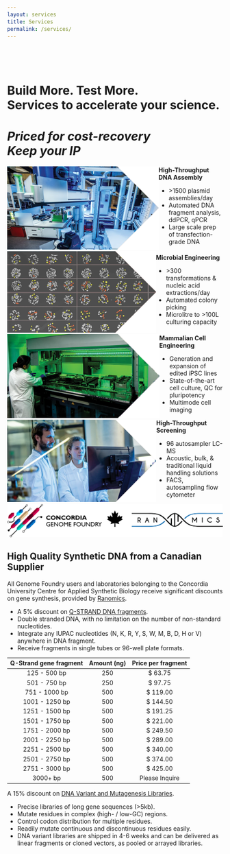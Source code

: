 ```yaml
---
layout: services
title: Services
permalink: /services/
---
```

<div class="gradient-background" style="padding-top: 5vw">
    <div class="services-center-title">
    <h1>
        Build More. Test More.<br>
        Services to accelerate your science.
    </h1>
    </div> 
    <div class="services-info-text">
        <h1>
            <i>Priced for cost-recovery</i><br>
            <i>Keep your IP</i>
        </h1>
    </div>
    <div style="display: flex; align-items: center;">
        <div class="col-1"></div>
        <div class="col-4">
            <div class="image-equipment">
                <img src="/assets/images/services/1.webp" alt="Foundry Lab">
            </div>
        </div>
        <div class="col-6">
            <div class="text-image-services">
                <strong>High-Throughput DNA Assembly</strong><br>
                <ul>
                    <li>>1500 plasmid assemblies/day</li>
                    <li>Automated DNA fragment analysis, ddPCR, qPCR</li>
                    <li>Large scale prep of transfection-grade DNA</li>
                </ul>
            </div>
        </div>
    </div>
    <div style="display: flex; align-items: center;">
        <div class="col-1"></div>
        <div class="col-4">
            <div class="image-equipment">
                <img src="/assets/images/services/2.webp" alt="Foundry Lab">
            </div>
        </div>
        <div class="col-6">
            <div class="text-image-services">
                <strong>Microbial Engineering</strong><br>
                <ul>
                    <li>>300 transformations & nucleic acid extractions/day</li>
                    <li>Automated colony picking</li>
                    <li>Microlitre to >100L culturing capacity</li>
                </ul>
            </div>
        </div>
    </div>
    <div style="display: flex; align-items: center;">
        <div class="col-1"></div>
        <div class="col-4">
            <div class="image-equipment">
                <img src="/assets/images/services/4.webp" alt="Foundry Lab">
            </div>
        </div>
        <div class="col-6">
            <div class="text-image-services">
                <strong>Mammalian Cell Engineering</strong><br>
                <ul>
                    <li>Generation and expansion of edited iPSC lines</li>
                    <li>State-of-the-art cell culture, QC for pluripotency</li>
                    <li>Multimode cell imaging</li>
                </ul>
            </div>
        </div>
    </div>
    <div style="display: flex; align-items: center;">
        <div class="col-1"></div>
        <div class="col-4">
            <div class="image-equipment">
                <img src="/assets/images/services/3.webp" alt="Foundry Lab">
            </div> 
        </div>
        <div class="col-6">
            <div class="text-image-services">
                <strong>High-Throughput Screening</strong><br>
                <ul>
                    <li>96 autosampler LC-MS</li>
                    <li>Acoustic, bulk, & traditional liquid handling solutions</li>
                    <li>FACS, autosampling flow cytometer</li>
                </ul>
            </div>
        </div>
    </div>
</div>
<div class="services-ranomics-img">
    <img src="/assets/images/Concordia_and_Ranomics.svg" alt="Foundry and Ranomics">
</div>
<div class="wrapper">
    <div class="row">
        <div class="text-services-title">
            <h2>High Quality Synthetic DNA from a Canadian Supplier</h2>
        </div>
    <div class="text-services">
        All Genome Foundry users and laboratories belonging to the Concordia University Centre for Applied Synthetic Biology receive significant discounts on gene synthesis, provided by <a href="https://www.ranomics.com/">Ranomics</a>.<br>
        <ul>
            <li>A 5% discount on <a href="https://www.ranomics.com/q-strand">Q-STRAND DNA fragments</a>.</li>
            <li>Double stranded DNA, with no limitation on the number of non-standard nucleotides.</li>
            <li>Integrate any IUPAC nucleotides (N, K, R, Y, S, W, M, B, D, H or V) anywhere in DNA fragment.</li>
            <li>Receive fragments in single tubes or 96-well plate formats.</li>
        </ul>
    </div>
        <table>
            <thead>
                <tr style="text-align: center;">
                    <th scope="col">Q-Strand gene fragment</th>
                    <th scope="col">Amount (ng)</th>
                    <th scope="col">Price per fragment</th>
                </tr>
            </thead>
            <tbody>
                <tr style="text-align: center;">
                    <td data-label="Q-Strand gene fragment">125 - 500 bp</td> 	
                    <td data-label="Amount (ng)">250 </td> 	
                    <td data-label="Price per fragment">$ 63.75 </td>
                </tr>
                <tr style="text-align: center;">
                    <td data-label="Q-Strand gene fragment">501 - 750 bp</td> 	
                    <td data-label="Amount (ng)">250 </td>	
                    <td data-label="Price per fragment">$ 97.75 </td></tr>
                <tr style="text-align: center;">
                    <td data-label="Q-Strand gene fragment">751 - 1000 bp</td> 	
                    <td data-label="Amount (ng)">500 </td> 	
                    <td data-label="Price per fragment">$ 119.00 </td></tr>
                <tr style="text-align: center;">
                    <td data-label="Q-Strand gene fragment">1001 - 1250 bp</td> 	
                    <td data-label="Amount (ng)">500 </td> 	
                    <td data-label="Price per fragment">$ 144.50 </td></tr>
                <tr style="text-align: center;">
                    <td data-label="Q-Strand gene fragment">1251 - 1500 bp</td> 	
                    <td data-label="Amount (ng)">500 </td> 	
                    <td data-label="Price per fragment">$ 191.25 </td></tr>
                <tr style="text-align: center;">
                    <td data-label="Q-Strand gene fragment">1501 - 1750 bp</td> 	
                    <td data-label="Amount (ng)">500 </td> 	
                    <td data-label="Price per fragment">$ 221.00 </td></tr>
                <tr style="text-align: center;">
                    <td data-label="Q-Strand gene fragment">1751 - 2000 bp</td> 	
                    <td data-label="Amount (ng)">500 </td> 	
                    <td data-label="Price per fragment">$ 249.50 </td></tr>
                <tr style="text-align: center;">
                    <td data-label="Q-Strand gene fragment">2001 - 2250 bp</td> 	
                    <td data-label="Amount (ng)">500 </td> 	
                    <td data-label="Price per fragment">$ 289.00 </td></tr>
                <tr style="text-align: center;">
                    <td data-label="Q-Strand gene fragment">2251 - 2500 bp</td> 	
                    <td data-label="Amount (ng)">500 </td> 	
                    <td data-label="Price per fragment">$ 340.00 </td></tr>
                <tr style="text-align: center;">
                    <td data-label="Q-Strand gene fragment">2501 - 2750 bp</td> 	
                    <td data-label="Amount (ng)">500 </td> 	
                    <td data-label="Price per fragment">$ 374.00 </td></tr>
                <tr style="text-align: center;">
                    <td data-label="Q-Strand gene fragment">2751 - 3000 bp</td> 	
                    <td data-label="Amount (ng)">500 </td> 	
                    <td data-label="Price per fragment">$ 425.00 </td></tr>
                <tr style="text-align: center;">
                    <td data-label="Q-Strand gene fragment">3000+ bp</td> 	
                    <td data-label="Amount (ng)">500 </td> 	
                    <td data-label="Price per fragment">Please Inquire </td></tr>
            </tbody>
        </table>
    <div class="text-services">
        A 15% discount on <a href="https://www.ranomics.com/variant-libraries">DNA Variant and Mutagenesis Libraries</a>.<br>
        <ul>
            <li>Precise libraries of long gene sequences (>5kb).</li>
            <li>Mutate residues in complex (high- / low-GC) regions.</li>
            <li>Control codon distribution for multiple residues.</li>
            <li>Readily mutate continuous and discontinuous residues easily.</li>
            <li>DNA variant libraries are shipped in 4-6 weeks and can be delivered as linear fragments or cloned vectors, as pooled or arrayed libraries.</li>
        </ul>
    </div>
</div>
</div>